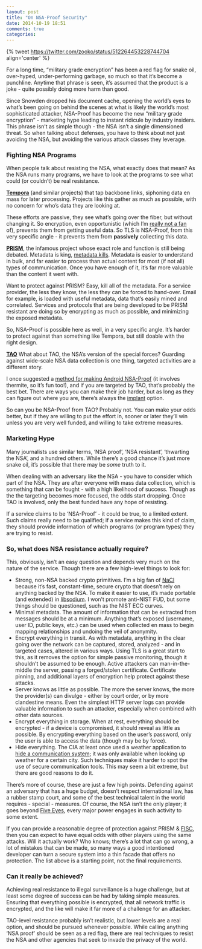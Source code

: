 ```yaml
---
layout: post
title: "On NSA-Proof Security"
date: 2014-10-19 18:51
comments: true
categories: 
---
```


{% tweet https://twitter.com/zooko/status/512264453228744704 align='center' %}

For a long time, “military grade encryption” has been a red flag for snake oil, over-hyped, under-performing garbage, so much so that it’s become a punchline. Anytime that phrase is seen, it’s assumed that the product is a joke - quite possibly doing more harm than good.

Since Snowden dropped his document cache, opening the world’s eyes to what’s been going on behind the scenes at what is likely the world’s most sophisticated attacker, NSA-Proof has become the new “military grade encryption” - marketing hype leading to instant ridicule by industry insiders. This phrase isn’t as simple though - the NSA isn’t a single dimensioned threat. So when talking about defenses, you have to think about not just avoiding the NSA, but avoiding the various attack classes they leverage.

### Fighting NSA Programs

When people talk about resisting the NSA, what exactly does that mean? As the NSA runs many programs, we have to look at the programs to see what could (or couldn’t) be real resistance. 

**[Tempora](https://en.wikipedia.org/wiki/Tempora)** (and similar projects) that tap backbone links, siphoning data en mass for later processing. Projects like this gather as much as possible, with no concern for who’s data they are looking at.

These efforts are passive, they see what’s going over the fiber, but without changing it. So encryption, even opportunistic (which I’m [really not a fan](https://adamcaudill.com/2014/02/25/on-opportunistic-encryption/) of), prevents them from getting useful data. So TLS is NSA-Proof, from this very specific angle - it prevents them from **passively** collecting this data.

**[PRISM](https://en.wikipedia.org/wiki/PRISM)**, the infamous project whose exact role and function is still being debated. Metadata is king, [metadata kills](http://abcnews.go.com/blogs/headlines/2014/05/ex-nsa-chief-we-kill-people-based-on-metadata/). Metadata is easier to understand in bulk, and far easier to process than actual content for most (if not all) types of communication. Once you have enough of it, it’s far more valuable than the content it went with.

Want to protect against PRISM? Easy, kill all of the metadata. For a service provider, the less they know, the less they can be forced to hand-over. Email for example, is loaded with useful metadata, data that’s easily mined and correlated. Services and protocols that are being developed to be PRISM resistant are doing so by encrypting as much as possible, and minimizing the exposed metadata.

So, NSA-Proof is possible here as well, in a very specific angle. It’s harder to protect against than something like Tempora, but still doable with the right design.

**[TAO](https://en.wikipedia.org/wiki/Tailored_Access_Operations)** What about TAO, the NSA’s version of the special forces? Guarding against wide-scale NSA data collection is one thing, targeted activities are a different story.

I once suggested a [method for making Android NSA-Proof](https://adamcaudill.com/2013/09/06/making-android-nsa-proof/) (it involves thermite, so it’s fun too!), and if you are targeted by TAO, that’s probably the best bet. There are ways you can make their job harder, but as long as they can figure out where you are, there’s always the [implant](http://arstechnica.com/information-technology/2013/12/inside-the-nsas-leaked-catalog-of-surveillance-magic/) option.

So can you be NSA-Proof from TAO? Probably not. You can make your odds better, but if they are willing to put the effort in, sooner or later they’ll win unless you are very well funded, and willing to take extreme measures.

### Marketing Hype
Many journalists use similar terms, ‘NSA proof’, ‘NSA resistant’, ‘thwarting the NSA’, and a hundred others. While there’s a good chance it’s just more snake oil, it’s possible that there may be *some* truth to it.

When dealing with an adversary like the NSA - you have to consider which part of the NSA. They are after everyone with mass data collection, which is something that can be fought - with a high likelihood of success. Though as the the targeting becomes more focused, the odds start dropping. Once TAO is involved, only the best funded have any hope of resisting.

If a service claims to be ‘NSA-Proof’ - it could be true, to a limited extent. Such claims really need to be qualified; if a service makes this kind of claim, they should provide information of which programs (or program types) they are trying to resist.

### So, what does NSA resistance actually require?
This, obviously, isn’t an easy question and depends very much on the nature of the service. Though there are a few high-level things to look for:

* Strong, non-NSA backed crypto primitives. I’m a big fan of [NaCl](http://nacl.cr.yp.to/) because it’s fast, constant-time, secure crypto that doesn’t rely on anything backed by the NSA. To make it easier to use, it’s made portable (and extended) in [libsodium](https://github.com/jedisct1/libsodium). I won’t promote anti-NIST FUD, but some things should be questioned, such as the NIST ECC curves.
* Minimal metadata. The amount of information that can be extracted from messages should be at a minimum. Anything that’s exposed (username, user ID, public keys, etc.) can be used when collected en mass to begin mapping relationships and undoing the veil of anonymity.
* Encrypt everything in transit. As with metadata, anything in the clear going over the network can be captured, stored, analyzed - and in targeted cases, altered in various ways. Using TLS is a great start to this, as it removes the option for simple passive monitoring, though it shouldn’t be assumed to be enough. Active attackers can man-in-the-middle the server, passing a forged/stolen certificate. Certificate pinning, and additional layers of encryption help protect against these attacks.
* Server knows as little as possible. The more the server knows, the more the provider(s) can divulge - either by court order, or by more clandestine means. Even the simplest HTTP server logs can provide valuable information to such an attacker, especially when combined with other data sources.
* Encrypt everything in storage. When at rest, everything should be encrypted - if a device is compromised, it should reveal as little as possible. By encrypting everything based on the user’s password, only the user is able to access the data (though may be by force).
* Hide everything. The CIA at least once used a weather application to [hide a communication system](http://www.theguardian.com/world/2014/jul/09/germany-arrest-second-spy-accused-us-cia); it was only available when looking up weather for a certain city. Such techniques make it harder to spot the use of secure communication tools. This may seem a bit extreme, but there are good reasons to do it.

There’s more of course, these are just a few high points. Defending against an adversary that has a huge budget, doesn’t respect international law, has a rubber stamp court, and some of the best technical talent in the world requires - special - measures. Of course, the NSA isn’t the only player; it goes beyond [Five Eyes](https://en.wikipedia.org/wiki/Five_Eyes), every major power engages in such activity to some extent.

If you can provide a reasonable degree of protection against PRISM & [FISC](https://en.wikipedia.org/wiki/United_States_Foreign_Intelligence_Surveillance_Court), then you can expect to have equal odds with other players using the same attacks. Will it actually work? Who knows; there’s a lot that can go wrong, a lot of mistakes that can be made, so many ways a good intentioned developer can turn a secure system into a thin facade that offers no protection. The list above is a starting point, not the final requirements.

### Can it really be achieved?
Achieving real resistance to illegal surveillance is a huge challenge, but at least some degree of success can be had by taking simple measures. Ensuring that everything possible is encrypted, that all network traffic is encrypted, and the like will make it far more of a challenge for an attacker.

TAO-level resistance probably isn’t realistic, but lower levels are a real option, and should be pursued whenever possible. While calling anything ‘NSA proof’ should be seen as a red flag, there are real techniques to resist the NSA and other agencies that seek to invade the privacy of the world.
